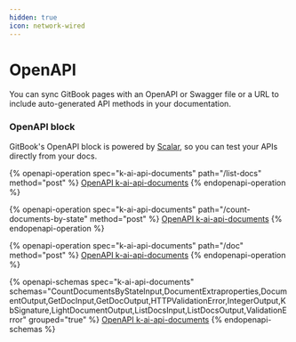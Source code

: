 ```yaml
---
hidden: true
icon: network-wired
---
```


# OpenAPI

You can sync GitBook pages with an OpenAPI or Swagger file or a URL to include auto-generated API methods in your documentation.

### OpenAPI block

GitBook's OpenAPI block is powered by [Scalar](https://scalar.com/), so you can test your APIs directly from your docs.

{% openapi-operation spec="k-ai-api-documents" path="/list-docs" method="post" %}
[OpenAPI k-ai-api-documents](https://gitbook-x-prod-openapi.4401d86825a13bf607936cc3a9f3897a.r2.cloudflarestorage.com/raw/9dba614e561d0358f094ef2f29d2b367638f55b7556dd2ca9efe6e8c3804008f.txt?X-Amz-Algorithm=AWS4-HMAC-SHA256&X-Amz-Content-Sha256=UNSIGNED-PAYLOAD&X-Amz-Credential=dce48141f43c0191a2ad043a6888781c%2F20250702%2Fauto%2Fs3%2Faws4_request&X-Amz-Date=20250702T142859Z&X-Amz-Expires=172800&X-Amz-Signature=6e1c01d1299c93b9bc25344e49905aaf637f84c72d49680f98610214d961a6e8&X-Amz-SignedHeaders=host&x-amz-checksum-mode=ENABLED&x-id=GetObject)
{% endopenapi-operation %}

{% openapi-operation spec="k-ai-api-documents" path="/count-documents-by-state" method="post" %}
[OpenAPI k-ai-api-documents](https://gitbook-x-prod-openapi.4401d86825a13bf607936cc3a9f3897a.r2.cloudflarestorage.com/raw/9dba614e561d0358f094ef2f29d2b367638f55b7556dd2ca9efe6e8c3804008f.txt?X-Amz-Algorithm=AWS4-HMAC-SHA256&X-Amz-Content-Sha256=UNSIGNED-PAYLOAD&X-Amz-Credential=dce48141f43c0191a2ad043a6888781c%2F20250702%2Fauto%2Fs3%2Faws4_request&X-Amz-Date=20250702T142859Z&X-Amz-Expires=172800&X-Amz-Signature=6e1c01d1299c93b9bc25344e49905aaf637f84c72d49680f98610214d961a6e8&X-Amz-SignedHeaders=host&x-amz-checksum-mode=ENABLED&x-id=GetObject)
{% endopenapi-operation %}

{% openapi-operation spec="k-ai-api-documents" path="/doc" method="post" %}
[OpenAPI k-ai-api-documents](https://gitbook-x-prod-openapi.4401d86825a13bf607936cc3a9f3897a.r2.cloudflarestorage.com/raw/9dba614e561d0358f094ef2f29d2b367638f55b7556dd2ca9efe6e8c3804008f.txt?X-Amz-Algorithm=AWS4-HMAC-SHA256&X-Amz-Content-Sha256=UNSIGNED-PAYLOAD&X-Amz-Credential=dce48141f43c0191a2ad043a6888781c%2F20250702%2Fauto%2Fs3%2Faws4_request&X-Amz-Date=20250702T142859Z&X-Amz-Expires=172800&X-Amz-Signature=6e1c01d1299c93b9bc25344e49905aaf637f84c72d49680f98610214d961a6e8&X-Amz-SignedHeaders=host&x-amz-checksum-mode=ENABLED&x-id=GetObject)
{% endopenapi-operation %}

{% openapi-schemas spec="k-ai-api-documents" schemas="CountDocumentsByStateInput,DocumentExtraproperties,DocumentOutput,GetDocInput,GetDocOutput,HTTPValidationError,IntegerOutput,KbSignature,LightDocumentOutput,ListDocsInput,ListDocsOutput,ValidationError" grouped="true" %}
[OpenAPI k-ai-api-documents](https://gitbook-x-prod-openapi.4401d86825a13bf607936cc3a9f3897a.r2.cloudflarestorage.com/raw/9dba614e561d0358f094ef2f29d2b367638f55b7556dd2ca9efe6e8c3804008f.txt?X-Amz-Algorithm=AWS4-HMAC-SHA256&X-Amz-Content-Sha256=UNSIGNED-PAYLOAD&X-Amz-Credential=dce48141f43c0191a2ad043a6888781c%2F20250702%2Fauto%2Fs3%2Faws4_request&X-Amz-Date=20250702T142859Z&X-Amz-Expires=172800&X-Amz-Signature=6e1c01d1299c93b9bc25344e49905aaf637f84c72d49680f98610214d961a6e8&X-Amz-SignedHeaders=host&x-amz-checksum-mode=ENABLED&x-id=GetObject)
{% endopenapi-schemas %}
